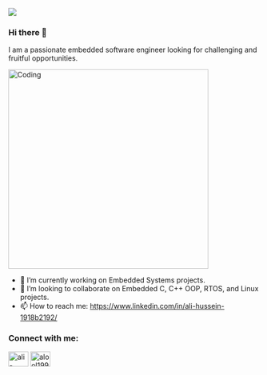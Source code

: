 ![](https://komarev.com/ghpvc/?username=AliiHussein&style=plastic&color=D83B7D)

### Hi there 👋
I am a passionate embedded software engineer looking for challenging and fruitful opportunities.

<img alt="Coding" width="400" src="https://camo.githubusercontent.com/a4c584bce1c41271485d28f92aaf9f581b3c88b68ca723b6edfd58b4ba988c2b/68747470733a2f2f63646e2e6472696262626c652e636f6d2f75736572732f313138373833362f73637265656e73686f74732f363533393432392f70726f6772616d65722e676966">


- 🌱 I’m currently working on Embedded Systems projects.
- 👯 I’m looking to collaborate on Embedded C, C++ OOP, RTOS, and Linux projects.
- 📫 How to reach me: https://www.linkedin.com/in/ali-hussein-1918b2192/

<h3 align="left">Connect with me:</h3>
<p align="left">
<a href="https://linkedin.com/in/ali-hussein-1918b2192/" target="blank"><img align="center" src="https://raw.githubusercontent.com/rahuldkjain/github-profile-readme-generator/master/src/images/icons/Social/linked-in-alt.svg" alt="ali-hussein-1918b2192" height="30" width="40" /></a>
<a href="https://www.hackerrank.com/alool19988" target="blank"><img align="center" src="https://raw.githubusercontent.com/rahuldkjain/github-profile-readme-generator/master/src/images/icons/Social/hackerrank.svg" alt="alool19988" height="30" width="40" /></a>
</p>




<!--
## 📊 My Top Languages
![Top Langs](https://github-readme-stats.vercel.app/api/top-langs/?username=AliiHussein&layout=compact&theme=radical)

**AliiHussein/AliiHussein** is a ✨ _special_ ✨ repository because its `README.md` (this file) appears on your GitHub profile.
-->
